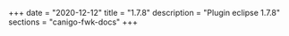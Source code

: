 +++
date        = "2020-12-12"
title       = "1.7.8"
description = "Plugin eclipse 1.7.8"
sections    = "canigo-fwk-docs"
+++